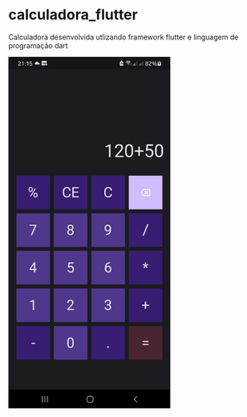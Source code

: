 # calculadora_flutter

Calculadora desenvolvida utlizando framework flutter e linguagem de programação dart

 <img height="700"  src="https://github.com/liviaaraujo-dev/calculadora_flutter/blob/main/print.jpg">
